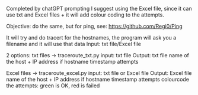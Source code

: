 Completed by chatGPT prompting
I suggest using the Excel file, since it can use txt and Excel files + it will add colour coding to the attempts.


Objective:
do the same, but for ping, see: https://github.com/Regi0/Ping

It will try and do tracert for the hostnames, the program will ask you a filename and it will use that data
Input: txt file/Excel file


2 options: 
txt files -> traceroute_txt.py
input: txt file
Output: txt file
name of the host + IP address if hostname
timestamp
attempts

Excel files -> traceroute_excel.py
input: txt file or Excel file
Output: Excel file
name of the host + IP address if hostname
timestamp
attempts
colourcode the attempts: green is OK, red is failed
